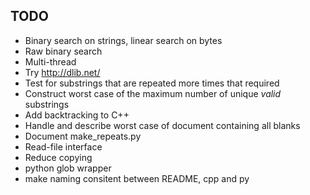 ﻿TODO
----
* Binary search on strings, linear search on bytes
* Raw binary search
* Multi-thread
* Try http://dlib.net/
* Test for substrings that are repeated more times that required
* Construct worst case of the maximum number of unique _valid_ substrings
* Add backtracking to C++
* Handle and describe worst case of document containing all blanks
* Document make_repeats.py
* Read-file interface
* Reduce copying
* python glob wrapper
* make naming consitent between README, cpp and py